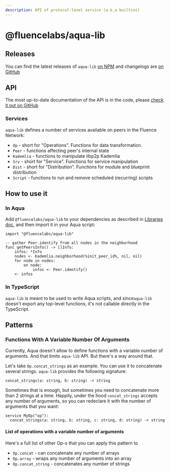 ```yaml
---
description: API of protocol-level service (a.k.a builtins)
---
```


# @fluencelabs/aqua-lib

## Releases

You can find the latest releases of `aqua-lib` [on NPM](https://www.npmjs.com/package/@fluencelabs/aqua-lib) and changelogs are [on GitHub](https://github.com/fluencelabs/aqua-lib/releases)

## API

The most up-to-date documentation of the API is in the code, please [check it out on GitHub](https://github.com/fluencelabs/aqua-lib/blob/main/builtin.aqua)

### Services

`aqua-lib` defines a number of services available on peers in the Fluence Network:

* `Op` - short for "Operations". Functions for data transformation.
* `Peer` - functions affecting peer's internal state
* `Kademlia` - functions to manipulate libp2p Kademlia
* `Srv` - short for "Service". Functions for service manipulation
* `Dist` - short for "Distribution". Functions for module and blueprint distribution
* `Script` - functions to run and remove scheduled (recurring) scripts

## How to use it

### In Aqua

Add `@fluencelabs/aqua-lib` to your dependencies as described in [Libraries doc](./libraries.md), and then import it in your Aqua script:

```aqua
import "@fluencelabs/aqua-lib"

-- gather Peer.identify from all nodes in the neighborhood
func getPeersInfo() -> []Info:
    infos: *Info
    nodes <- Kademlia.neighborhood(%init_peer_id%, nil, nil)
    for node in nodes:
        on node:
            infos <- Peer.identify()
    <- infos
```

### In TypeScript

`aqua-lib` is meant to be used to write Aqua scripts, and since`aqua-lib` doesn't export any top-level functions, it's not callable directly in the TypeScript.

## Patterns

### Functions With A Variable Number Of Arguments

Currently, Aqua doesn't allow to define functions with a variable number of arguments. And  that limits `aqua-lib` API. But there's a way around that.

Let's take `Op.concat_strings` as an example. You can use it to concatenate several strings. `aqua-lib` provides the following signature:

```aqua
concat_strings(a: string, b: string) -> string
```

Sometimes that is enough, but sometimes you need to concatenate more than 2 strings at a time. Happily, under the hood `concat_strings` accepts any number of arguments, so you can redeclare it with the number of arguments that you want:

```aqua
service MyOp("op"):
  concat_strings(a: string, b: string, c: string, d: string) -> string
```

#### List of operations with a variable number of arguments

Here's a full list of other Op-s that you can apply this pattern to

* `Op.concat` - can concatenate any number of arrays
* `Op.array` - wraps any number of arguments into an array
* `Op.concat_string` - concatenates any number of strings
